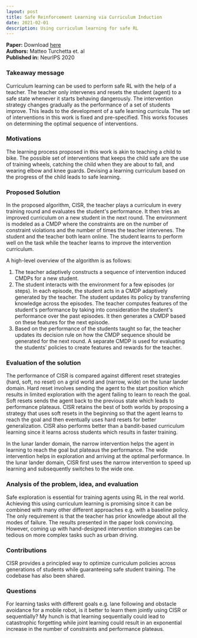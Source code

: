 ```yaml
---
layout: post
title: Safe Reinforcement Learning via Curriculum Induction
date: 2021-02-01
description: Using curriculum learning for safe RL
---
```


**Paper:** Download <a href="https://arxiv.org/abs/2006.12136" target="_blank">here</a>  
**Authors:** Matteo Turchetta et. al  
**Published in:** NeurIPS 2020

### Takeaway message
Curriculum learning can be used to perform safe RL with the help of a teacher. The teacher only intervenes and resets the student (agent) to a safe state whenever it starts behaving dangerously. The intervention strategy changes gradually as the performance of a set of students improve. This leads to the development of a safe learning curricula. The set of interventions in this work is fixed and pre-specified. This works focuses on determining the optimal sequence of interventions.

### Motivations
The learning process proposed in this work is akin to teaching a child to bike. The possible set of interventions that keeps the child safe are the use of training wheels, catching the child when they are about to fall, and wearing elbow and knee guards. Devising a learning curriculum based on the progress of the child leads to safe learning. 

### Proposed Solution
In the proposed algorithm, CISR, the teacher plays a curriculum in every training round and evaluates the student's performance. It then tries an improved curriculum on a new student in the next round. The environment is modeled as a CMDP where the constraints are on the number of constraint violations and the number of times the teacher intervenes. The student and the teacher both learn online. The student learns to perform well on the task while the teacher learns to improve the intervention curriculum.  

A high-level overview of the algorithm is as follows:
1. The teacher adaptively constructs a sequence of intervention induced CMDPs for a new student.
2. The student interacts with the environment for a few episodes (or steps). In each episode, the student acts in a CMDP adaptively generated by the teacher. The student updates its policy by transferring knowledge across the episodes. The teacher computes features of the student's performance by taking into consideration the student's performance over the past episodes. It then generates a CMDP based on these features for the next episode.
3. Based on the performance of the students taught so far, the teacher updates its decision rule on how the CMDP sequence should be generated for the next round. A separate CMDP is used for evaluating the students' policies to create features and rewards for the teacher.

### Evaluation of the solution
The performance of CISR is compared against different reset strategies (hard, soft, no reset) on a grid world and (narrow, wide) on the lunar lander domain. Hard reset involves sending the agent to the start position which results in limited exploration with the agent failing to learn to reach the goal. Soft resets sends the agent back to the previous state which leads to performance plateaus. CISR retains the best of both worlds by proposing a strategy that uses soft resets in the beginning so that the agent learns to reach the goal and then eventually uses hard resets for better generalization. CISR also performs better than a bandit-based curriculum learning since it learns across students which results in faster training.  

In the lunar lander domain, the narrow intervention helps the agent in learning to reach the goal but plateaus the performance. The wide intervention helps in exploration and arriving at the optimal performance. In the lunar lander domain, CISR first uses the narrow intervention to speed up learning and subsequently switches to the wide one.

### Analysis of the problem, idea, and evaluation
Safe exploration is essential for training agents using RL in the real world. Achieving this using curriculum learning is promising since it can be combined with many other different approaches e.g. with a baseline policy. The only requirement is that the teacher has prior knowledge about all the modes of failure. The results presented in the paper look convincing. However, coming up with hand-designed intervention strategies can be tedious on more complex tasks such as urban driving.  

### Contributions
CISR provides a principled way to optimize curriculum policies across generations of students while guaranteeing safe student training. The codebase has also been shared.

### Questions
For learning tasks with different goals e.g. lane following and obstacle avoidance for a mobile robot, is it better to learn them jointly using CISR or sequentially? My hunch is that learning sequentially could lead to catastrophic forgetting while joint learning could result in an exponential increase in the number of constraints and performance plateaus.